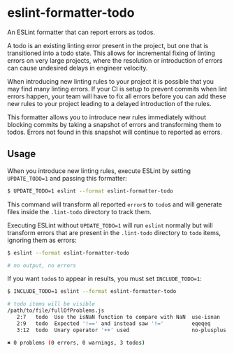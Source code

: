 # eslint-formatter-todo

An ESLint formatter that can report errors as todos.

A todo is an existing linting error present in the project, but one that is transitioned into a todo state. This allows for incremental fixing of linting errors on very large projects, where the resolution or introduction of errors can cause undesired delays in engineer velocity.

When introducing new linting rules to your project it is possible that you may find many linting errors. If your CI is setup to prevent commits when lint errors happen, your team will have to fix all errors before you can add these new rules to your project leading to a delayed introduction of the rules.

This formatter allows you to introduce new rules immediately without blocking commits by taking a snapshot of errors and transforming them to todos. Errors not found in this snapshot will continue to reported as errors.

## Usage

When you introduce new linting rules, execute ESLint by setting `UPDATE_TODO=1` and passing this formatter:

```bash
$ UPDATE_TODO=1 eslint --format eslint-formatter-todo
```

This command will transform all reported `error`s to `todo`s and will generate files inside the `.lint-todo` directory to track them.

Executing ESLint without `UPDATE_TODO=1` will run `eslint` normally but will transform errors that are present in the `.lint-todo` directory to `todo` items, ignoring them as errors:

```bash
$ eslint --format eslint-formatter-todo

# no output, no errors
```

If you want `todo`s to appear in results, you must set `INCLUDE_TODO=1`:

```bash
$ INCLUDE_TODO=1 eslint --format eslint-formatter-todo

# todo items will be visible
/path/to/file/fullOfProblems.js
   2:7   todo  Use the isNaN function to compare with NaN  use-isnan
   2:9   todo  Expected '!==' and instead saw '!='         eqeqeq
   3:12  todo  Unary operator '++' used                    no-plusplus

✖ 0 problems (0 errors, 0 warnings, 3 todos)
```
